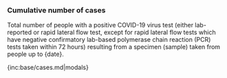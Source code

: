 ### Cumulative number of cases 

Total number of people with a positive COVID-19 virus test (either lab-reported or rapid lateral flow test, except for rapid lateral flow tests which have negative confirmatory lab-based polymerase chain reaction (PCR) tests taken within 72 hours) resulting from a specimen (sample) taken from people up to {date}.

{inc:base/cases.md|modals}
